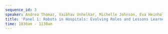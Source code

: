 ```yaml
---
sequence_id: 3
speaker: Andrea Thomaz, Vaibhav Unhelkar, Michelle Johnson, Eva Heinhold
title: 'Panel 1: Robots in Hospitals: Evolving Roles and Lessons Learned'
time: 1030am - 1130am
---
```

